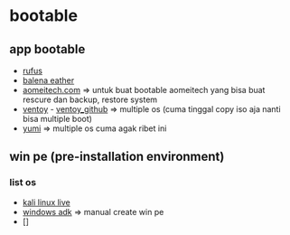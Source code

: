 # bootable
## app bootable
- [rufus](https://rufus.ie/en/)
- [balena eather](https://etcher.balena.io/)
- [aomeitech.com](https://www.aomeitech.com/ab/) => untuk buat bootable aomeitech yang bisa buat rescure dan backup, restore system
- [ventoy](https://www.ventoy.net/en/index.html) - [ventoy_github](https://github.com/ventoy/Ventoy) => multiple os (cuma tinggal copy iso aja nanti bisa multiple boot)
- [yumi](https://yumiusb.com/) => multiple os cuma agak ribet ini

## win pe (pre-installation environment)
### list os
- [kali linux live](https://www.kali.org/docs/usb/live-usb-install-with-windows/)
- [windows adk](https://learn.microsoft.com/en-us/windows-hardware/get-started/adk-install) => manual create win pe
- []